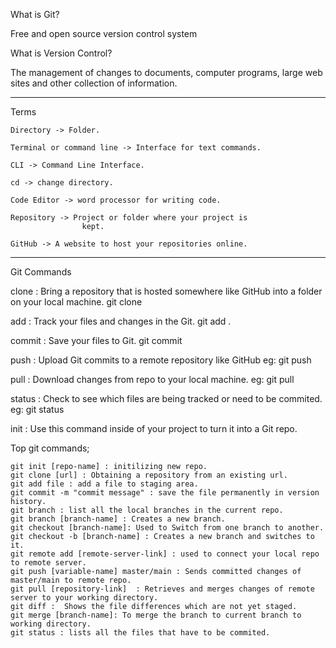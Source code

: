 What is Git?

Free and open source version control system


What is Version Control?

The management of changes to documents, computer programs, large web sites
and other collection of information.


------

Terms
    
    Directory -> Folder.

    Terminal or command line -> Interface for text commands.

    CLI -> Command Line Interface.

    cd -> change directory.

    Code Editor -> word processor for writing code.

    Repository -> Project or folder where your project is
                    kept.

    GitHub -> A website to host your repositories online.

------

Git Commands 

clone : Bring a repository that is hosted somewhere like GitHub 
        into a folder on your local machine.
        git clone <url>

add   : Track your files and changes in the Git.
        git add .

commit : Save your files to Git.
        git commit <options>

push : Upload Git commits to a remote repository like GitHub
        eg: git push <options>
    
pull : Download changes from repo to your local machine.
        eg: git pull <options>

status : Check to see which files are being tracked or need to be
         commited.
         eg: git status 

init : Use this command inside of your project to turn it into a Git repo.

Top git commands;

    git init [repo-name] : initilizing new repo.
    git clone [url] : Obtaining a repository from an existing url.
    git add file : add a file to staging area.
    git commit -m "commit message" : save the file permanently in version history.
    git branch : list all the local branches in the current repo.
    git branch [branch-name] : Creates a new branch.
    git checkout [branch-name]: Used to Switch from one branch to another.
    git checkout -b [branch-name] : Creates a new branch and switches to it.
    git remote add [remote-server-link] : used to connect your local repo to remote server.
    git push [variable-name] master/main : Sends committed changes of master/main to remote repo.
    git pull [repository-link]  : Retrieves and merges changes of remote server to your working directory.
    git diff :  Shows the file differences which are not yet staged.
    git merge [branch-name]: To merge the branch to current branch to working directory.
    git status : lists all the files that have to be commited.
     







